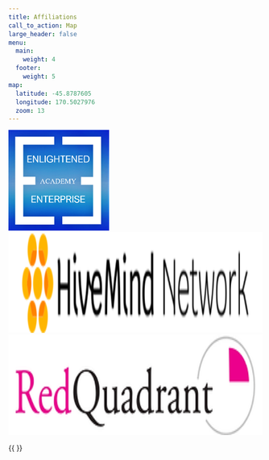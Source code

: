 ```yaml
---
title: Affiliations
call_to_action: Map
large_header: false
menu:
  main:
    weight: 4
  footer:
    weight: 5
map:
  latitude: -45.8787605
  longitude: 170.5027976
  zoom: 13
---
```

[<img src="images/EEAcademy.png" width="200">](https://enlightenedenterprise.ac)
[<img src="images/hivemind.png" height="200">](https://hivemindnetwork.com)
[<img src="images/RedQuadrant.webp" height="200">](https://redquadrant.com)

{{ <imgList> }}
